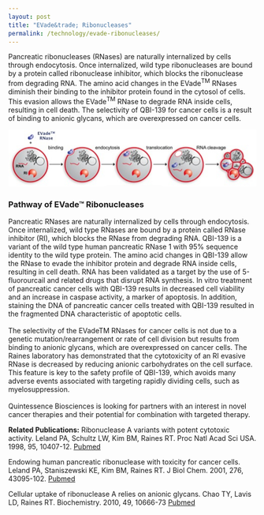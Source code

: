 ```yaml
---
layout: post
title: "EVade&trade; Ribonucleases"
permalink: /technology/evade-ribonucleases/
---
```

Pancreatic ribonucleases (RNases) are naturally internalized by cells through endocytosis. Once internalized, wild type ribonucleases are bound by a protein called ribonuclease inhibitor, which blocks the ribonuclease from degrading RNA. The amino acid changes in the EVade<sup>TM</sup> RNases diminish their binding to the inhibitor protein found in the cytosol of cells. This evasion allows the EVade<sup>TM</sup> RNase to degrade RNA inside cells, resulting in cell death. The selectivity of QBI-139 for cancer cells is a result of binding to anionic glycans, which are overexpressed on cancer cells.

![](/images/prod139.jpg)

### Pathway of&nbsp;EVade&trade; Ribonucleases

Pancreatic RNases are naturally internalized by cells through endocytosis. Once internalized, wild type RNases are bound by a protein called RNase inhibitor (RI), which blocks the RNase from degrading RNA. QBI-139 is a variant of the wild type human pancreatic RNase 1 with 95% sequence identity to the wild type protein. The amino acid changes in QBI-139 allow the RNase to evade the inhibitor protein and degrade RNA inside cells, resulting in cell death. RNA has been validated as a target by the use of 5-fluorourcail and related drugs that disrupt RNA synthesis. In vitro treatment of pancreatic cancer cells with QBI-139 results in decreased cell viability and an increase in caspase activity, a marker of apoptosis. In addition, staining the DNA of pancreatic cancer cells treated with QBI-139 resulted in the fragmented DNA characteristic of apoptotic cells.<br><br>The selectivity of the EVadeTM RNases for cancer cells is not due to a genetic mutation/rearrangement or rate of cell division but results from binding to anionic glycans, which are overexpressed on cancer cells. The Raines laboratory has demonstrated that the cytotoxicity of an RI evasive RNase is decreased by reducing anionic carbohydrates on the cell surface. This feature is key to the safety profile of QBI-139, which avoids many adverse events associated with targeting rapidly dividing cells, such as myelosuppression.<br><br>Quintessence Biosciences is looking for partners with an interest in novel cancer therapies and their potential for combination with&nbsp;targeted therapy.

**Related Publications:**
Ribonuclease A variants with potent cytotoxic activity. Leland PA, Schultz LW, Kim BM, Raines RT. Proc Natl Acad Sci USA. 1998, 95, 10407-12. [Pubmed](http://www.ncbi.nlm.nih.gov/pubmed/9724716)

Endowing human pancreatic ribonuclease with toxicity for cancer cells. Leland PA, Staniszewski KE, Kim BM, Raines RT. J Biol Chem. 2001, 276, 43095-102. [Pubmed](http://www.ncbi.nlm.nih.gov/pubmed/11555655)

Cellular uptake of ribonuclease A relies on anionic glycans. Chao TY, Lavis LD, Raines RT. Biochemistry. 2010, 49, 10666-73 [Pubmed](http://www.ncbi.nlm.nih.gov/pubmed/21062061)